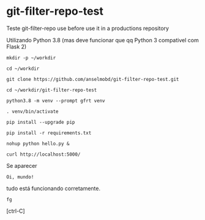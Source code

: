 # git-filter-repo-test
Teste git-filter-repo use before use it in a productions repository

Utilizando Python 3.8 (mas deve funcionar que qq Python 3 compativel com Flask 2)

```
mkdir -p ~/workdir

cd ~/workdir

git clone https://github.com/anselmobd/git-filter-repo-test.git

cd ~/workdir/git-filter-repo-test

python3.8 -m venv --prompt gfrt venv

. venv/bin/activate

pip install --upgrade pip

pip install -r requirements.txt

nohup python hello.py &

curl http://localhost:5000/
```

Se aparecer
```
Oi, mundo!
```
tudo está funcionando corretamente.

```
fg
```

[ctrl-C]
